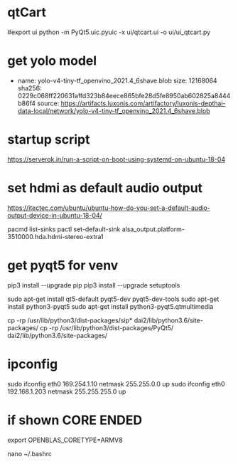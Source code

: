 # qtCart

#export ui
python -m PyQt5.uic.pyuic -x ui/qtcart.ui -o ui/ui_qtcart.py

# get yolo model
- name: yolo-v4-tiny-tf_openvino_2021.4_6shave.blob
size: 12168064
sha256: 0229c068ff220631affd323b84eece865bfe28d5fe8950ab602825a8444b86f4
source: https://artifacts.luxonis.com/artifactory/luxonis-depthai-data-local/network/yolo-v4-tiny-tf_openvino_2021.4_6shave.blob

# startup script
https://serverok.in/run-a-script-on-boot-using-systemd-on-ubuntu-18-04

# set hdmi as default audio output
https://itectec.com/ubuntu/ubuntu-how-do-you-set-a-default-audio-output-device-in-ubuntu-18-04/

pacmd list-sinks
pactl set-default-sink alsa_output.platform-3510000.hda.hdmi-stereo-extra1

# get pyqt5 for venv
pip3 install --upgrade pip
pip3 install --upgrade setuptools

sudo apt-get install qt5-default pyqt5-dev pyqt5-dev-tools
sudo apt-get install python3-pyqt5
sudo apt-get install python3-pyqt5.qtmultimedia

cp -rp /usr/lib/python3/dist-packages/sip* dai2/lib/python3.6/site-packages/
cp -rp /usr/lib/python3/dist-packages/PyQt5/ dai2/lib/python3.6/site-packages/

# ipconfig
sudo ifconfig eth0 169.254.1.10 netmask 255.255.0.0 up
sudo ifconfig eth0 192.168.1.203 netmask 255.255.255.0 up

# if shown CORE ENDED
export OPENBLAS_CORETYPE=ARMV8

nano ~/.bashrc